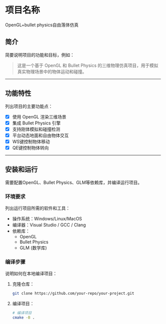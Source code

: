 # 项目名称
OpenGL+bullet physics自由落体仿真

## 简介

简要说明项目的功能和目标，例如：
> 这是一个基于 OpenGL 和 Bullet Physics 的三维物理仿真项目，用于模拟真实物理场景中的物体运动和碰撞。

---

## 功能特性

列出项目的主要功能点：
- [x] 使用 OpenGL 渲染三维场景
- [x] 集成 Bullet Physics 引擎
- [x] 支持刚体模拟和碰撞检测
- [x] 平台动态地面和自由物体交互
- [x] WS键控制物体移动
- [x] QE键控制物体转向
---

## 安装和运行
需要配置OpenGL、Bullet Physics、GLM等依赖库，并编译运行项目。

### 环境要求

列出运行项目所需的软件和工具：
- 操作系统：Windows/Linux/MacOS
- 编译器：Visual Studio / GCC / Clang
- 依赖库：
  - OpenGL
  - Bullet Physics
  - GLM (数学库)

### 编译步骤

说明如何在本地编译项目：
1. 克隆仓库：
   ```bash
   git clone https://github.com/your-repo/your-project.git

2. 编译项目：
   ```bash
   # 编译项目
   cmake -B .

